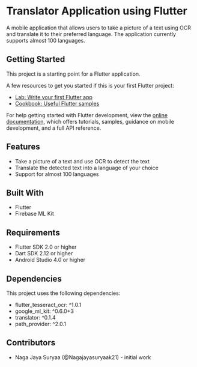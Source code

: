 # Translator Application using Flutter

A mobile application that allows users to take a picture of a text using OCR and translate it to their preferred language. The application currently supports almost 100 languages.

## Getting Started

This project is a starting point for a Flutter application.

A few resources to get you started if this is your first Flutter project:

- [Lab: Write your first Flutter app](https://docs.flutter.dev/get-started/codelab)
- [Cookbook: Useful Flutter samples](https://docs.flutter.dev/cookbook)

For help getting started with Flutter development, view the
[online documentation](https://docs.flutter.dev/), which offers tutorials,
samples, guidance on mobile development, and a full API reference.

## Features
- Take a picture of a text and use OCR to detect the text
- Translate the detected text into a language of your choice
- Support for almost 100 languages

## Built With
- Flutter
- Firebase ML Kit

## Requirements
- Flutter SDK 2.0 or higher
- Dart SDK 2.12 or higher
- Android Studio 4.0 or higher

## Dependencies
This project uses the following dependencies:

- flutter_tesseract_ocr: ^1.0.1
- google_ml_kit: ^0.6.0+3
- translator: ^0.1.4
- path_provider: ^2.0.1

## Contributors
- Naga Jaya Suryaa (@Nagajayasuryaak21) - initial work

